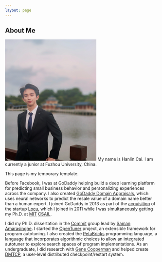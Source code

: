 ```yaml
---
layout: page
---
```


## About Me

<img src="/images/hanlin2.jpg" class="floatpic" width="300" height="400">
My name is Hanlin Cai.  I am currently a junior at Fuzhou University, China.

This page is my temporary template.

Before Facebook, I was at GoDaddy helping build a deep learning platform
for predicting small business behavior and personalizing experiences across
the company.  I also created [GoDaddy Domain Appraisals], which uses neural
networks to predict the resale value of a domain name better than a human
expert.  I joined GoDaddy in 2013 as part of the [acquisition] of the startup
[Locu], which I joined in 2011 while I was simultaneously getting my Ph.D. at
[MIT][MIT] [CSAIL].

I did my Ph.D. dissertation in the [Commit] group lead by  [Saman Amarasinghe].
I started the [OpenTuner] project, an extensible framework for program
autotuning.  I also created the [PetaBricks] programming language, a language
that incorporates algorithmic choices to allow an integrated autotuner to
explore search spaces of program implementations.  As an undergraduate, I did
research with [Gene Cooperman] and helped create [DMTCP], a user-level
distributed checkpoint/restart system.

[GoDaddy Domain Appraisals]: https://www.godaddy.com/engineering/2019/07/26/domain-name-valuation/
[acquisition]: http://allthingsd.com/20130819/godaddy-acquires-merchant-finder-startup-locu-for-70-million/
[CSAIL]: http://www.csail.mit.edu/
[DMTCP]: http://dmtcp.sourceforge.net/
[Gene Cooperman]: http://www.ccs.neu.edu/home/gene/
[Locu]: http://locu.com/
[MIT]: http://www.mit.edu/
[OpenTuner]: http://opentuner.org/
[PetaBricks]: http://projects.csail.mit.edu/petabricks/
[Commit]: http://groups.csail.mit.edu/commit/
[Saman Amarasinghe]: http://people.csail.mit.edu/saman/

